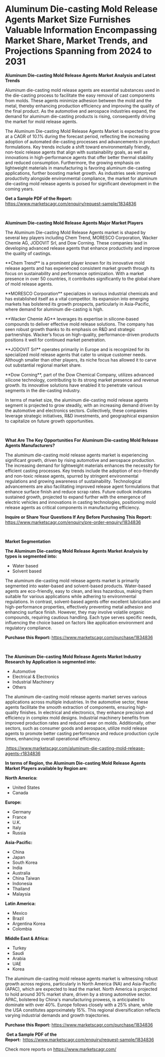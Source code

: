 <p><h1>Aluminum Die-casting Mold Release Agents Market Size Furnishes Valuable Information Encompassing Market Share, Market Trends, and Projections Spanning from 2024 to 2031</h1></p><p><strong>Aluminum Die-casting Mold Release Agents Market Analysis and Latest Trends</strong></p>
<p><p>Aluminum die-casting mold release agents are essential substances used in the die-casting process to facilitate the easy removal of cast components from molds. These agents minimize adhesion between the mold and the metal, thereby enhancing production efficiency and improving the quality of the final product. As the automotive and aerospace industries expand, the demand for aluminum die-casting products is rising, consequently driving the market for mold release agents.</p><p>The Aluminum Die-casting Mold Release Agents Market is expected to grow at a CAGR of 10.1% during the forecast period, reflecting the increasing adoption of automated die-casting processes and advancements in product formulations. Key trends include a shift toward environmentally friendly, non-toxic release agents that align with sustainability goals, as well as innovations in high-performance agents that offer better thermal stability and reduced consumption. Furthermore, the growing emphasis on lightweight materials in manufacturing is favoring aluminum die-casting applications, further boosting market growth. As industries seek improved productivity alongside environmental compliance, the market for aluminum die-casting mold release agents is poised for significant development in the coming years.</p></p>
<p><strong>Get a Sample PDF of the Report:&nbsp;</strong> <a href="https://www.marketscagr.com/enquiry/request-sample/1834836?utm_campaign=1920&utm_medium=2&utm_source=Github&utm_content=ia&utm_term=31122024&utm_id=aluminum-die-casting-mold-release-agents">https://www.marketscagr.com/enquiry/request-sample/1834836</a></p>
<p>&nbsp;</p>
<p><strong>Aluminum Die-casting Mold Release Agents Major Market Players</strong></p>
<p><p>The Aluminum Die-casting Mold Release Agents market is shaped by several key players including Chem Trend, MORESCO Corporation, Wacker Chemie AG, JODOVIT Srl, and Dow Corning. These companies lead in developing advanced release agents that enhance productivity and improve the quality of castings.</p><p>**Chem Trend** is a prominent player known for its innovative mold release agents and has experienced consistent market growth through its focus on sustainability and performance optimization. With a market presence in over 50 countries, it contributes significantly to the global share of mold release agents.</p><p>**MORESCO Corporation** specializes in various industrial chemicals and has established itself as a vital competitor. Its expansion into emerging markets has bolstered its growth prospects, particularly in Asia-Pacific, where demand for aluminum die-casting is high.</p><p>**Wacker Chemie AG** leverages its expertise in silicone-based compounds to deliver effective mold release solutions. The company has seen robust growth thanks to its emphasis on R&D and strategic partnerships. Wacker’s focus on high-quality, performance-driven products positions it well for continued market penetration.</p><p>**JODOVIT Srl** operates primarily in Europe and is recognized for its specialized mold release agents that cater to unique customer needs. Although smaller than other players, its niche focus has allowed it to carve out substantial regional market share.</p><p>**Dow Corning**, part of the Dow Chemical Company, utilizes advanced silicone technology, contributing to its strong market presence and revenue growth. Its innovative solutions have enabled it to penetrate various segments in the die-casting industry.</p><p>In terms of market size, the aluminum die-casting mold release agents segment is projected to grow steadily, with an increasing demand driven by the automotive and electronics sectors. Collectively, these companies leverage strategic initiatives, R&D investments, and geographical expansion to capitalize on future growth opportunities.</p></p>
<p>&nbsp;</p>
<p><strong>What Are The Key Opportunities For Aluminum Die-casting Mold Release Agents Manufacturers?</strong></p>
<p><p>The aluminum die-casting mold release agents market is experiencing significant growth, driven by rising automotive and aerospace production. The increasing demand for lightweight materials enhances the necessity for efficient casting processes. Key trends include the adoption of eco-friendly and non-toxic release agents, spurred by stringent environmental regulations and growing awareness of sustainability. Technological advancements are also facilitating improved release agent formulations that enhance surface finish and reduce scrap rates. Future outlook indicates sustained growth, projected to expand further with the emergence of electric vehicles and innovations in casting technologies, positioning mold release agents as critical components in manufacturing efficiency.</p></p>
<p><strong>Inquire or Share Your Questions If Any Before Purchasing This Report:</strong> <a href="https://www.marketscagr.com/enquiry/pre-order-enquiry/1834836?utm_campaign=1920&utm_medium=2&utm_source=Github&utm_content=ia&utm_term=31122024&utm_id=aluminum-die-casting-mold-release-agents">https://www.marketscagr.com/enquiry/pre-order-enquiry/1834836</a></p>
<p>&nbsp;</p>
<p><strong>Market Segmentation</strong></p>
<p><strong>The Aluminum Die-casting Mold Release Agents Market Analysis by types is segmented into:</strong></p>
<p><ul><li>Water based</li><li>Solvent based</li></ul></p>
<p><p>The aluminum die-casting mold release agents market is primarily segmented into water-based and solvent-based products. Water-based agents are eco-friendly, easy to clean, and less hazardous, making them suitable for various applications while adhering to environmental regulations. In contrast, solvent-based agents offer excellent lubrication and high-performance properties, effectively preventing metal adhesion and enhancing surface finish. However, they may involve volatile organic compounds, requiring cautious handling. Each type serves specific needs, influencing the choice based on factors like application environment and regulatory compliance.</p></p>
<p><strong>Purchase this Report:&nbsp;</strong><a href="https://www.marketscagr.com/purchase/1834836?utm_campaign=1920&utm_medium=2&utm_source=Github&utm_content=ia&utm_term=31122024&utm_id=aluminum-die-casting-mold-release-agents">https://www.marketscagr.com/purchase/1834836</a></p>
<p>&nbsp;</p>
<p><strong>The Aluminum Die-casting Mold Release Agents Market Industry Research by Application is segmented into:</strong></p>
<p><ul><li>Automotive</li><li>Electrical & Electronics</li><li>Industrial Machinery</li><li>Others</li></ul></p>
<p><p>The aluminum die-casting mold release agents market serves various applications across multiple industries. In the automotive sector, these agents facilitate the smooth extraction of components, ensuring high-quality finishes. In electrical and electronics, they enhance precision and efficiency in complex mold designs. Industrial machinery benefits from improved production rates and reduced wear on molds. Additionally, other sectors, such as consumer goods and aerospace, utilize mold release agents to promote better casting performance and reduce production cycle times, enhancing overall operational efficiency.</p></p>
<p><a href="https://www.marketscagr.com/aluminum-die-casting-mold-release-agents-r1834836?utm_campaign=1920&utm_medium=2&utm_source=Github&utm_content=ia&utm_term=31122024&utm_id=aluminum-die-casting-mold-release-agents">&nbsp;https://www.marketscagr.com/aluminum-die-casting-mold-release-agents-r1834836</a></p>
<p><strong>In terms of Region, the Aluminum Die-casting Mold Release Agents Market Players available by Region are:</strong></p>
<p>
    <p> <strong> North America: </strong>
        <ul>
            <li>United States</li>
            <li>Canada</li>
        </ul>
        </p> 
    <p> <strong> Europe: </strong>
        <ul>
            <li>Germany</li>
            <li>France</li>
            <li>U.K.</li>
            <li>Italy</li>
            <li>Russia</li>
        </ul>
        </p> 
    <p> <strong> Asia-Pacific: </strong>
        <ul>
            <li>China</li>
            <li>Japan</li>
            <li>South Korea</li>
            <li>India</li>
            <li>Australia</li>
            <li>China Taiwan</li>
            <li>Indonesia</li>
            <li>Thailand</li>
            <li>Malaysia</li>
        </ul>
        </p> 
    <p> <strong> Latin America: </strong>
        <ul>
            <li>Mexico</li>
            <li>Brazil</li>
            <li>Argentina Korea</li>
            <li>Colombia</li>
        </ul>
        </p> 
    <p> <strong> Middle East & Africa: </strong>
        <ul>
            <li>Turkey</li>
            <li>Saudi</li>
            <li>Arabia</li>
            <li>UAE</li>
            <li>Korea</li>
        </ul>
    </p>
    </p>
<p><p>The aluminum die-casting mold release agents market is witnessing robust growth across regions, particularly in North America (NA) and Asia-Pacific (APAC), which are expected to lead the market. North America is projected to hold around 30% market share, driven by a strong automotive sector. APAC, bolstered by China's manufacturing prowess, is anticipated to dominate with over 40%. Europe follows closely with a 25% share, while the USA constitutes approximately 15%. This regional diversification reflects varying industrial demands and growth trajectories.</p></p>
<p><strong>Purchase this Report: </strong><a href="https://www.marketscagr.com/purchase/1834836?utm_campaign=1920&utm_medium=2&utm_source=Github&utm_content=ia&utm_term=31122024&utm_id=aluminum-die-casting-mold-release-agents">https://www.marketscagr.com/purchase/1834836</a></p>
<p>&nbsp;<strong>Get a Sample PDF of the Report:&nbsp;&nbsp;</strong><a href="https://www.marketscagr.com/enquiry/request-sample/1834836?utm_campaign=1920&utm_medium=2&utm_source=Github&utm_content=ia&utm_term=31122024&utm_id=aluminum-die-casting-mold-release-agents">https://www.marketscagr.com/enquiry/request-sample/1834836</a></p>
<p><strong></strong></p>
<p>Check more reports on <a href="https://www.marketscagr.com/?utm_campaign=1920&utm_medium=2&utm_source=Github&utm_content=ia&utm_term=31122024&utm_id=aluminum-die-casting-mold-release-agents">https://www.marketscagr.com/</a></p>